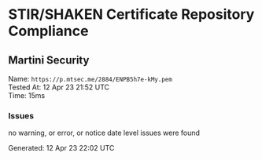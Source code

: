 # STIR/SHAKEN Certificate Repository Compliance

## Martini Security

Name: `https://p.mtsec.me/2884/ENPB5h7e-kMy.pem`\
Tested At: 12 Apr 23 21:52 UTC\
Time: 15ms

### Issues

no warning, or error, or notice date level issues were found

Generated: 12 Apr 23 22:02 UTC